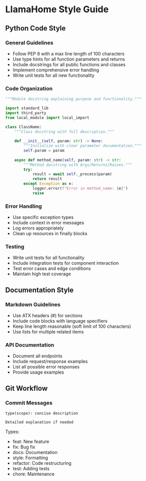 # LlamaHome Style Guide

## Python Code Style

### General Guidelines

- Follow PEP 8 with a max line length of 100 characters
- Use type hints for all function parameters and returns
- Include docstrings for all public functions and classes
- Implement comprehensive error handling
- Write unit tests for all new functionality

### Code Organization

```python
"""Module docstring explaining purpose and functionality."""

import standard_lib
import third_party
from local_module import local_import

class ClassName:
    """Class docstring with full description."""
    
    def __init__(self, param: str) -> None:
        """Initialize with clear parameter documentation."""
        self.param = param
    
    async def method_name(self, param: str) -> str:
        """Method docstring with Args/Returns/Raises."""
        try:
            result = await self._process(param)
            return result
        except Exception as e:
            logger.error(f"Error in method_name: {e}")
            raise
```

### Error Handling

- Use specific exception types
- Include context in error messages
- Log errors appropriately
- Clean up resources in finally blocks

### Testing

- Write unit tests for all functionality
- Include integration tests for component interaction
- Test error cases and edge conditions
- Maintain high test coverage

## Documentation Style

### Markdown Guidelines

- Use ATX headers (#) for sections
- Include code blocks with language specifiers
- Keep line length reasonable (soft limit of 100 characters)
- Use lists for multiple related items

### API Documentation

- Document all endpoints
- Include request/response examples
- List all possible error responses
- Provide usage examples

## Git Workflow

### Commit Messages

```text
type(scope): concise description

Detailed explanation if needed
```

Types:

- feat: New feature
- fix: Bug fix
- docs: Documentation
- style: Formatting
- refactor: Code restructuring
- test: Adding tests
- chore: Maintenance
